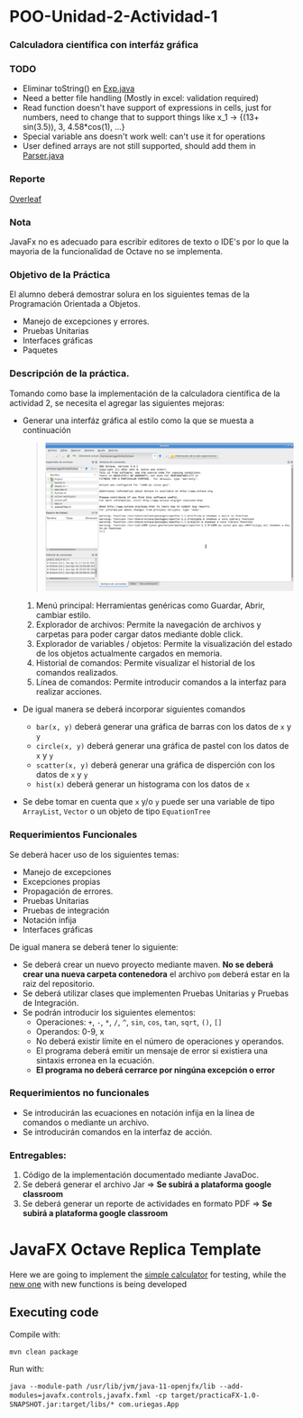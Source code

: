 # POO-Unidad-2-Actividad-1
### Calculadora científica con interfáz gráfica
### TODO
* Eliminar toString() en [Exp.java](src/main/java/com/spolancom/Exp.java)
* Need a better file handling (Mostly in excel: validation required)
* Read function doesn't have support of expressions in cells, just for numbers, need to change that to support things like x_1 -> {(13+ sin(3.5)), 3, 4.58*cos(1), ...}
* Special variable ans doesn't work well: can't use it for operations
* User defined arrays are not still supported, should add them in [Parser.java](src/main/java/com/spolancom/Parser.java)
### Reporte
[Overleaf](https://www.overleaf.com/read/jqchhwctbwmx)
### Nota
JavaFx no es adecuado para escribir editores de texto o IDE's por lo que la mayoria de la funcionalidad de Octave no se implementa.  
### Objetivo de la Práctica

El alumno deberá demostrar solura en los siguientes temas de la Programación Orientada a Objetos.
  * Manejo de excepciones y errores.
  * Pruebas Unitarias
  * Interfaces gráficas
  * Paquetes

### Descripción de la práctica.

Tomando como base la implementación de la calculadora científica de la actividad 2, se necesita el agregar las siguientes mejoras:

  * Generar una interfáz gráfica al estilo como la que se muesta a continuación
    > ![alt text](https://github.com/UPV-Programacion-Orientada-a-Objetos/POO-Unidad-2-Actividad-1/blob/main/img/fig1.png "Imagen")
    1. Menú principal: Herramientas genéricas como Guardar, Abrir, cambiar estilo.
    2. Explorador de archivos: Permite la navegación de archivos y carpetas para poder cargar datos mediante doble click.
    3. Explorador de variables / objetos: Permite la visualización del estado de los objetos actualmente cargados en memoria.
    4. Historial de comandos: Permite visualizar el historial de los comandos realizados.
    5. Línea de comandos: Permite introducir comandos a la interfaz para realizar acciones.

  * De igual manera se deberá incorporar siguientes comandos
    * `bar(x, y)` deberá generar una gráfica de barras con los datos de `x` y `y`
    * `circle(x, y)` deberá generar una gráfica de pastel con los datos de `x` y `y`
    * `scatter(x, y)` deberá generar una gráfica de disperción con los datos de `x` y `y`
    * `hist(x)` deberá generar un histograma con los datos de `x`
  * Se debe tomar en cuenta que `x` y/o `y` puede ser una variable de tipo `ArrayList`, `Vector` o un objeto de tipo `EquationTree`

### Requerimientos Funcionales
Se deberá hacer uso de los siguientes temas:

  * Manejo de excepciones
  * Excepciones propias
  * Propagación de errores.
  * Pruebas Unitarias
  * Pruebas de integración
  * Notación infija
  * Interfaces gráficas

De igual manera se deberá tener lo siguiente:

  * Se deberá crear un nuevo proyecto mediante maven. **No se deberá crear una nueva carpeta contenedora** el archivo `pom` deberá estar en la raiz del repositorio.
  * Se deberá utilizar clases que implementen Pruebas Unitarias y Pruebas de Integración.
  * Se podrán introducir los siguientes elementos:
    * Operaciones: `+`, `-`, `*`, `/`, `^`, `sin`, `cos`, `tan`, `sqrt`, `()`, `[]`
    * Operandos: 0-9, x
    * No deberá existir límite en el número de operaciones y operandos.
    * El programa deberá emitir un mensaje de error si existiera una sintaxis erronea en la ecuación.
    * **El programa no deberá cerrarce por ningúna excepción o error** 

### Requerimientos no funcionales

  * Se introducirán las ecuaciones en notación infija en la línea de comandos o mediante un archivo.
  * Se introducirán comandos en la interfaz de acción.

### Entregables:

  1. Código de la implementación documentado mediante JavaDoc.
  2. Se deberá generar el archivo Jar => **Se subirá a plataforma google classroom**
  3. Se deberá generar un reporte de actividades en formato PDF => **Se subirá a plataforma google classroom**

# JavaFX Octave Replica Template
Here we are going to implement the [simple calculator](https://github.com/UPV-Programacion-Orientada-a-Objetos/poo-unidad-1-actividad-1-Uriegas) for testing, while the [new one](https://github.com/UPV-Programacion-Orientada-a-Objetos/unidad-2-actividad-1-Uriegas) with new functions is being developed


## Executing code
Compile with:  
```
mvn clean package
```
Run with:
```
java --module-path /usr/lib/jvm/java-11-openjfx/lib --add-modules=javafx.controls,javafx.fxml -cp target/practicaFX-1.0-SNAPSHOT.jar:target/libs/* com.uriegas.App
```
